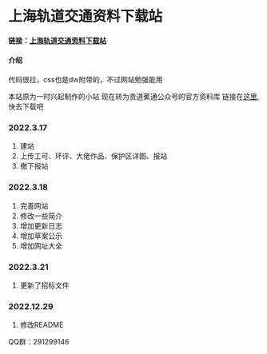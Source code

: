 # 上海轨道交通资料下载站

#### 链接：[上海轨道交通资料下载站](https://incimathcal.gitee.io/shmetrodl/)

#### 介绍

代码很拉，css也是dw附带的，不过网站勉强能用

本站原为一时兴起制作的小站
现在转为贵道蕉通公众号的官方资料库
链接在[这里](http://incimathcal.gitee.io/shmetrodl),快去下载吧


### 2022.3.17

1.  建站
2.  上传工可、环评、大佬作品、保护区详图、报站
3.  撤下报站

### 2022.3.18

1.  完善网站
2.  修改一些简介
3.  增加更新日志
4.  增加草案公示
5.  增加网址大全



### 2022.3.21
1. 更新了招标文件



### 2022.12.29
1. 修改README

QQ群：291299146